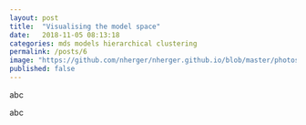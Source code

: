 ```yaml
---
layout: post
title:  "Visualising the model space"
date:   2018-11-05 08:13:18
categories: mds models hierarchical clustering
permalink: /posts/6
image: "https://github.com/nherger/nherger.github.io/blob/master/photos/MDS_banner.png?raw=true"
published: false
---
```


abc

<!--more-->

abc
